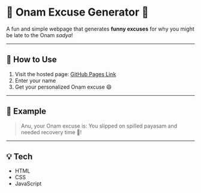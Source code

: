 # 🎉 Onam Excuse Generator 🍌

A fun and simple webpage that generates **funny excuses** for why you might be late to the Onam *sadya*!  

---

## 🚀 How to Use
1. Visit the hosted page: [GitHub Pages Link](https://sebin-gg.github.io/onam-excuse-generator/)
2. Enter your name
3. Get your personalized Onam excuse 😄

---

## 🌼 Example
> Anu, your Onam excuse is: You slipped on spilled payasam and needed recovery time 🥣!

---

## 💡 Tech
- HTML
- CSS
- JavaScript
